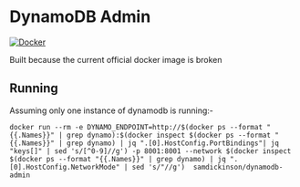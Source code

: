 # DynamoDB Admin
[![Docker](https://github.com/JazzXP/dynamodb-admin-docker/actions/workflows/docker-publish.yml/badge.svg)](https://github.com/JazzXP/dynamodb-admin-docker/actions/workflows/docker-publish.yml)

Built because the current official docker image is broken

## Running
Assuming only one instance of dynamodb is running:-

```
docker run --rm -e DYNAMO_ENDPOINT=http://$(docker ps --format "{{.Names}}" | grep dynamo):$(docker inspect $(docker ps --format "{{.Names}}" | grep dynamo) | jq ".[0].HostConfig.PortBindings"| jq "keys[]" | sed 's/[^0-9]//g') -p 8001:8001 --network $(docker inspect $(docker ps --format "{{.Names}}" | grep dynamo) | jq ".[0].HostConfig.NetworkMode" | sed 's/"//g')  samdickinson/dynamodb-admin
```
